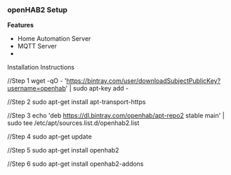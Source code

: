 <h3>openHAB2 Setup</h3>

<b>Features</b>
- Home Automation Server
- MQTT Server
- 

Installation Instructions

//Step 1
wget -qO - 'https://bintray.com/user/downloadSubjectPublicKey?username=openhab' | sudo apt-key add -

//Step 2
sudo apt-get install apt-transport-https

//Step 3
echo 'deb https://dl.bintray.com/openhab/apt-repo2 stable main' | sudo tee /etc/apt/sources.list.d/openhab2.list

//Step 4
sudo apt-get update

//Step 5
sudo apt-get install openhab2

//Step 6
sudo apt-get install openhab2-addons
